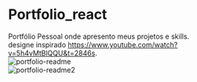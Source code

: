 # Portfolio_react
Portfólio Pessoal onde apresento meus projetos e skills.
<br/>
designe inspirado https://www.youtube.com/watch?v=5h4vMtBlQQU&t=2846s.
<img>
<br/>
![portfolio-readme](https://user-images.githubusercontent.com/95054370/234430329-b7b7c119-ec48-40d7-ba95-9db8e4ff4934.jpg)
<br/>
![portfolio-readme2](https://user-images.githubusercontent.com/95054370/234430347-05cd15d5-c7d1-41ae-ac4f-453389c0df44.jpg)
